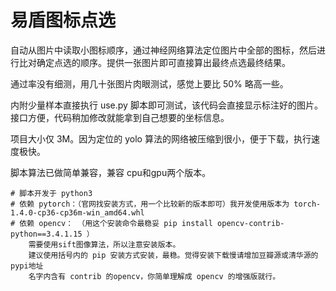 # 易盾图标点选

自动从图片中读取小图标顺序，通过神经网络算法定位图片中全部的图标，然后进行比对确定点选的顺序。提供一张图片即可直接算出最终点选最终结果。

通过率没有细测，用几十张图片肉眼测试，感觉上要比 50% 略高一些。

内附少量样本直接执行 use.py 脚本即可测试，该代码会直接显示标注好的图片。接口方便，代码稍加修改就能拿到自己想要的坐标信息。

项目大小仅 3M。因为定位的 yolo 算法的网络被压缩到很小，便于下载，执行速度极快。

脚本算法已做简单兼容，兼容 cpu和gpu两个版本。

```
# 脚本开发于 python3
# 依赖 pytorch：（官网找安装方式，用一个比较新的版本即可）我开发使用版本为 torch-1.4.0-cp36-cp36m-win_amd64.whl
# 依赖 opencv： （用这个安装命令最稳妥 pip install opencv-contrib-python==3.4.1.15 ）
    需要使用sift图像算法，所以注意安装版本。
    建议使用括号内的 pip 安装方式安装，最稳。觉得安装下载慢请增加豆瓣源或清华源的pypi地址
    名字内含有 contrib 的opencv，你简单理解成 opencv 的增强版就行。
```